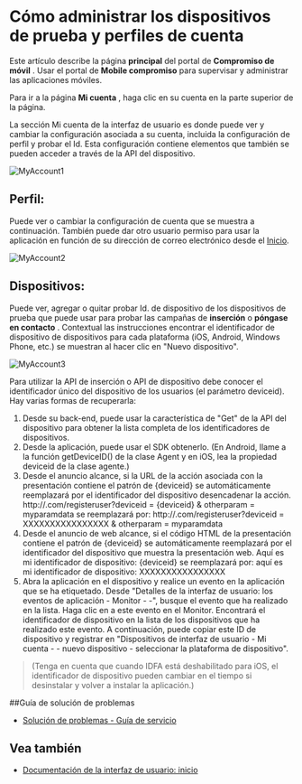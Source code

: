 <properties 
   pageTitle="Interfaz de usuario de Azure compromiso móvil - mi cuenta" 
   description="Obtenga información sobre cómo administrar los dispositivos de perfil y prueba de cuenta con el compromiso de Azure Mobile" 
   services="mobile-engagement" 
   documentationCenter="" 
   authors="piyushjo" 
   manager="dwrede" 
   editor=""/>

<tags
   ms.service="mobile-engagement"
   ms.devlang="na"
   ms.topic="article"
   ms.tgt_pltfrm="mobile-multiple"
   ms.workload="mobile" 
   ms.date="08/19/2016"
   ms.author="piyushjo"/>

# <a name="how-to-manage-your-account-profile-and-test-devices"></a>Cómo administrar los dispositivos de prueba y perfiles de cuenta
 
Este artículo describe la página **principal** del portal de **Compromiso de móvil** . Usar el portal de **Mobile compromiso** para supervisar y administrar las aplicaciones móviles. 
 
Para ir a la página **Mi cuenta** , haga clic en su cuenta en la parte superior de la página.

La sección Mi cuenta de la interfaz de usuario es donde puede ver y cambiar la configuración asociada a su cuenta, incluida la configuración de perfil y probar el Id. Esta configuración contiene elementos que también se pueden acceder a través de la API del dispositivo.

![MyAccount1][7]  

## <a name="profile"></a>Perfil:
Puede ver o cambiar la configuración de cuenta que se muestra a continuación. También puede dar otro usuario permiso para usar la aplicación en función de su dirección de correo electrónico desde el [Inicio](mobile-engagement-user-interface-home.md).

![MyAccount2][8]  

## <a name="devices"></a>Dispositivos:
Puede ver, agregar o quitar probar Id. de dispositivo de los dispositivos de prueba que puede usar para probar las campañas de **inserción** o **póngase en contacto** . Contextual las instrucciones encontrar el identificador de dispositivo de dispositivos para cada plataforma (iOS, Android, Windows Phone, etc.) se muestran al hacer clic en "Nuevo dispositivo". 
 
![MyAccount3][9]  
 
Para utilizar la API de inserción o API de dispositivo debe conocer el identificador único del dispositivo de los usuarios (el parámetro deviceid). Hay varias formas de recuperarla:
 
1. Desde su back-end, puede usar la característica de "Get" de la API del dispositivo para obtener la lista completa de los identificadores de dispositivos.
2. Desde la aplicación, puede usar el SDK obtenerlo. (En Android, llame a la función getDeviceID() de la clase Agent y en iOS, lea la propiedad deviceid de la clase agente.)
3. Desde el anuncio alcance, si la URL de la acción asociada con la presentación contiene el patrón de {deviceid} se automáticamente reemplazará por el identificador del dispositivo desencadenar la acción.
http://<example>.com/registeruser?deviceid = {deviceid} & otherparam = myparamdata se reemplazará por: http://<example>.com/registeruser?deviceid = XXXXXXXXXXXXXXXX & otherparam = myparamdata 
4. Desde el anuncio de web alcance, si el código HTML de la presentación contiene el patrón de {deviceid} se automáticamente reemplazará por el identificador del dispositivo que muestra la presentación web.
Aquí es mi identificador de dispositivo: {deviceid} se reemplazará por: aquí es mi identificador de dispositivo: XXXXXXXXXXXXXXXX
5.  Abra la aplicación en el dispositivo y realice un evento en la aplicación que se ha etiquetado.
Desde "Detalles de la interfaz de usuario: los eventos de aplicación - Monitor - -", busque el evento que ha realizado en la lista.
Haga clic en a este evento en el Monitor.
Encontrará el identificador de dispositivo en la lista de los dispositivos que ha realizado este evento.
A continuación, puede copiar este ID de dispositivo y registrar en "Dispositivos de interfaz de usuario - Mi cuenta - - nuevo dispositivo - seleccionar la plataforma de dispositivo".
>(Tenga en cuenta que cuando IDFA está deshabilitado para iOS, el identificador de dispositivo pueden cambiar en el tiempo si desinstalar y volver a instalar la aplicación.)

##<a name="troubleshooting-guide"></a>Guía de solución de problemas
-  [Solución de problemas - Guía de servicio][Link 24]

## <a name="see-also"></a>Vea también
-  [Documentación de la interfaz de usuario: inicio][Link 13]


<!--Image references-->
[1]: ./media/mobile-engagement-user-interface-navigation/navigation1.png
[2]: ./media/mobile-engagement-user-interface-home/home1.png
[3]: ./media/mobile-engagement-user-interface-home/home2.png
[4]: ./media/mobile-engagement-user-interface-home/home3.png
[5]: ./media/mobile-engagement-user-interface-home/home4.png
[6]: ./media/mobile-engagement-user-interface-home/home5.png
[7]: ./media/mobile-engagement-user-interface-my-account/myaccount1.png
[8]: ./media/mobile-engagement-user-interface-my-account/myaccount2.png
[9]: ./media/mobile-engagement-user-interface-my-account/myaccount3.png
[10]: ./media/mobile-engagement-user-interface-analytics/analytics1.png
[11]: ./media/mobile-engagement-user-interface-analytics/analytics2.png
[12]: ./media/mobile-engagement-user-interface-analytics/analytics3.png
[13]: ./media/mobile-engagement-user-interface-analytics/analytics4.png
[14]: ./media/mobile-engagement-user-interface-monitor/monitor1.png
[15]: ./media/mobile-engagement-user-interface-monitor/monitor2.png
[16]: ./media/mobile-engagement-user-interface-monitor/monitor3.png
[17]: ./media/mobile-engagement-user-interface-monitor/monitor4.png
[18]: ./media/mobile-engagement-user-interface-reach/reach1.png
[19]: ./media/mobile-engagement-user-interface-reach/reach2.png
[20]: ./media/mobile-engagement-user-interface-reach-campaign/Reach-Campaign1.png
[21]: ./media/mobile-engagement-user-interface-reach-campaign/Reach-Campaign2.png
[22]: ./media/mobile-engagement-user-interface-reach-campaign/Reach-Campaign3.png
[23]: ./media/mobile-engagement-user-interface-reach-campaign/Reach-Campaign4.png
[24]: ./media/mobile-engagement-user-interface-reach-campaign/Reach-Campaign5.png
[25]: ./media/mobile-engagement-user-interface-reach-campaign/Reach-Campaign6.png
[26]: ./media/mobile-engagement-user-interface-reach-campaign/Reach-Campaign7.png
[27]: ./media/mobile-engagement-user-interface-reach-campaign/Reach-Campaign8.png
[28]: ./media/mobile-engagement-user-interface-reach-campaign/Reach-Campaign9.png
[29]: ./media/mobile-engagement-user-interface-reach-criterion/Reach-Criterion1.png
[30]: ./media/mobile-engagement-user-interface-reach-content/Reach-Content1.png
[31]: ./media/mobile-engagement-user-interface-reach-content/Reach-Content2.png
[32]: ./media/mobile-engagement-user-interface-reach-content/Reach-Content3.png
[33]: ./media/mobile-engagement-user-interface-reach-content/Reach-Content4.png
[34]: ./media/mobile-engagement-user-interface-dashboard/dashboard1.png
[35]: ./media/mobile-engagement-user-interface-segments/segments1.png
[36]: ./media/mobile-engagement-user-interface-segments/segments2.png
[37]: ./media/mobile-engagement-user-interface-segments/segments3.png
[38]: ./media/mobile-engagement-user-interface-segments/segments4.png
[39]: ./media/mobile-engagement-user-interface-segments/segments5.png
[40]: ./media/mobile-engagement-user-interface-segments/segments6.png
[41]: ./media/mobile-engagement-user-interface-segments/segments7.png
[42]: ./media/mobile-engagement-user-interface-segments/segments8.png
[43]: ./media/mobile-engagement-user-interface-segments/segments9.png
[44]: ./media/mobile-engagement-user-interface-segments/segments10.png
[45]: ./media/mobile-engagement-user-interface-segments/segments11.png
[46]: ./media/mobile-engagement-user-interface-settings/settings1.png
[47]: ./media/mobile-engagement-user-interface-settings/settings2.png
[48]: ./media/mobile-engagement-user-interface-settings/settings3.png
[49]: ./media/mobile-engagement-user-interface-settings/settings4.png
[50]: ./media/mobile-engagement-user-interface-settings/settings5.png
[51]: ./media/mobile-engagement-user-interface-settings/settings6.png
[52]: ./media/mobile-engagement-user-interface-settings/settings7.png
[53]: ./media/mobile-engagement-user-interface-settings/settings8.png
[54]: ./media/mobile-engagement-user-interface-settings/settings9.png
[55]: ./media/mobile-engagement-user-interface-settings/settings10.png
[56]: ./media/mobile-engagement-user-interface-settings/settings11.png
[57]: ./media/mobile-engagement-user-interface-settings/settings12.png
[58]: ./media/mobile-engagement-user-interface-settings/settings13.png

<!--Link references-->
[Link 1]: mobile-engagement-user-interface.md
[Link 2]: mobile-engagement-troubleshooting-guide.md
[Link 3]: mobile-engagement-how-tos.md
[Link 4]: http://go.microsoft.com/fwlink/?LinkID=525553
[Link 5]: http://go.microsoft.com/fwlink/?LinkID=525554
[Link 6]: http://go.microsoft.com/fwlink/?LinkId=525555
[Link 7]: https://account.windowsazure.com/PreviewFeatures
[Link 8]: https://social.msdn.microsoft.com/Forums/azure/home?forum=azuremobileengagement
[Link 9]: http://azure.microsoft.com/services/mobile-engagement/
[Link 10]: http://azure.microsoft.com/documentation/services/mobile-engagement/
[Link 11]: http://azure.microsoft.com/pricing/details/mobile-engagement/
[Link 12]: mobile-engagement-user-interface-navigation.md
[Link 13]: mobile-engagement-user-interface-home.md
[Link 14]: mobile-engagement-user-interface-my-account.md
[Link 15]: mobile-engagement-user-interface-analytics.md
[Link 16]: mobile-engagement-user-interface-monitor.md
[Link 17]: mobile-engagement-user-interface-reach.md
[Link 18]: mobile-engagement-user-interface-segments.md
[Link 19]: mobile-engagement-user-interface-dashboard.md
[Link 20]: mobile-engagement-user-interface-settings.md
[Link 21]: mobile-engagement-troubleshooting-guide-analytics.md
[Link 22]: mobile-engagement-troubleshooting-guide-apis.md
[Link 23]: mobile-engagement-troubleshooting-guide-push-reach.md
[Link 24]: mobile-engagement-troubleshooting-guide-service.md
[Link 25]: mobile-engagement-troubleshooting-guide-sdk.md
[Link 26]: mobile-engagement-troubleshooting-guide-sr-info.md
[Link 27]: ../mobile-engagement-how-tos-first-push.md
[Link 28]: ../mobile-engagement-how-tos-test-campaign.md
[Link 29]: ../mobile-engagement-how-tos-personalize-push.md
[Link 30]: ../mobile-engagement-how-tos-differentiate-push.md
[Link 31]: ../mobile-engagement-how-tos-schedule-campaign.md
[Link 32]: ../mobile-engagement-how-tos-text-view.md
[Link 33]: ../mobile-engagement-how-tos-web-view.md


 
 

